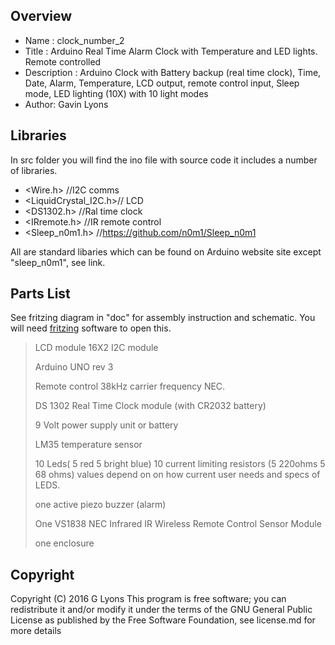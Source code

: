 
Overview
--------------------
* Name : clock_number_2
* Title : Arduino Real Time Alarm Clock with Temperature and LED lights. Remote controlled
* Description : Arduino Clock with Battery backup (real time clock), Time, Date, Alarm, Temperature, LCD output, remote control input, Sleep mode, LED lighting (10X) with 10 light modes
* Author: Gavin Lyons

Libraries
------------------------
In src folder you will find the ino file with source code
it includes a number of libraries.

* <Wire.h>  //I2C comms
* <LiquidCrystal_I2C.h>// LCD
* <DS1302.h> //Ral time clock
* <IRremote.h> //IR remote control
* <Sleep_n0m1.h> //https://github.com/n0m1/Sleep_n0m1

All are standard libaries which can be found on Arduino website 
site except "sleep_n0m1", see link.

Parts List
------------------------------
See fritzing diagram in "doc" for assembly instruction and schematic. 
You will need [fritzing](https://en.wikipedia.org/wiki/Fritzing) software to open this.

>LCD module 16X2 I2C module
>
>Arduino UNO rev 3
>
>Remote control 38kHz carrier frequency NEC.
>
>DS 1302 Real Time Clock module (with CR2032 battery)
>
>9 Volt power supply unit or battery
>
>LM35 temperature sensor
>
>10 Leds( 5 red 5 bright blue)  10 current limiting  resistors (5 220ohms 5 68 ohms) values depend on on how current user needs and specs of LEDS.
>
>one active piezo buzzer (alarm)
>
>One VS1838 NEC Infrared IR Wireless Remote Control Sensor Module
>
>one enclosure

Copyright
-------------------------------

Copyright (C) 2016 G Lyons This program is free software; you can redistribute it and/or modify it under the terms of the GNU General Public License as published by the Free Software Foundation, see license.md for more details
